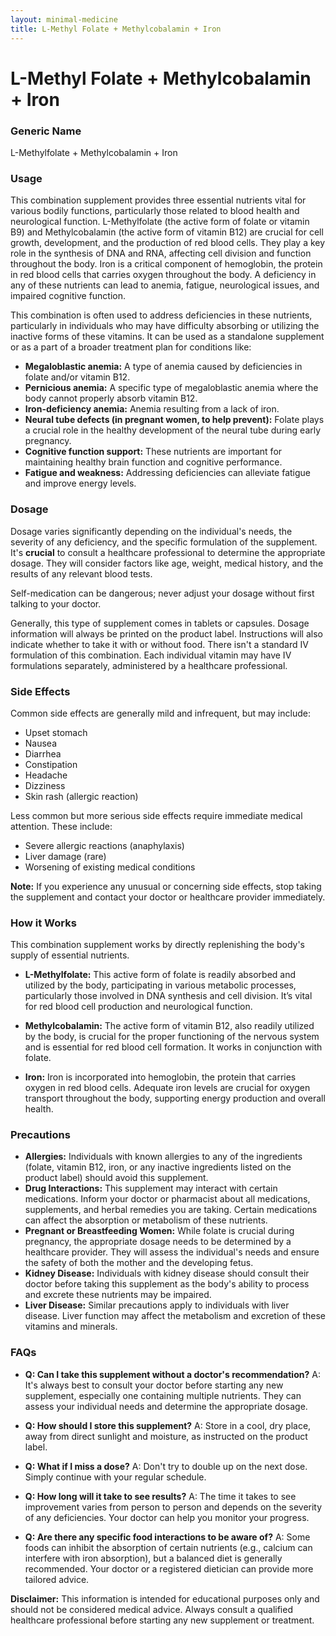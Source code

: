 ```yaml
---
layout: minimal-medicine
title: L-Methyl Folate + Methylcobalamin + Iron
---
```


# L-Methyl Folate + Methylcobalamin + Iron
### Generic Name
L-Methylfolate + Methylcobalamin + Iron


### Usage

This combination supplement provides three essential nutrients vital for various bodily functions, particularly those related to blood health and neurological function.  L-Methylfolate (the active form of folate or vitamin B9) and Methylcobalamin (the active form of vitamin B12) are crucial for cell growth, development, and the production of red blood cells. They play a key role in the synthesis of DNA and RNA, affecting cell division and function throughout the body.  Iron is a critical component of hemoglobin, the protein in red blood cells that carries oxygen throughout the body.  A deficiency in any of these nutrients can lead to anemia, fatigue, neurological issues, and impaired cognitive function.

This combination is often used to address deficiencies in these nutrients, particularly in individuals who may have difficulty absorbing or utilizing the inactive forms of these vitamins.  It can be used as a standalone supplement or as a part of a broader treatment plan for conditions like:

* **Megaloblastic anemia:** A type of anemia caused by deficiencies in folate and/or vitamin B12.
* **Pernicious anemia:** A specific type of megaloblastic anemia where the body cannot properly absorb vitamin B12.
* **Iron-deficiency anemia:**  Anemia resulting from a lack of iron.
* **Neural tube defects (in pregnant women, to help prevent):**  Folate plays a crucial role in the healthy development of the neural tube during early pregnancy.
* **Cognitive function support:**  These nutrients are important for maintaining healthy brain function and cognitive performance.
* **Fatigue and weakness:**  Addressing deficiencies can alleviate fatigue and improve energy levels.


### Dosage

Dosage varies significantly depending on the individual's needs, the severity of any deficiency, and the specific formulation of the supplement.  It's **crucial** to consult a healthcare professional to determine the appropriate dosage.  They will consider factors like age, weight, medical history, and the results of any relevant blood tests.  

Self-medication can be dangerous; never adjust your dosage without first talking to your doctor.

Generally, this type of supplement comes in tablets or capsules.  Dosage information will always be printed on the product label.  Instructions will also indicate whether to take it with or without food.  There isn't a standard IV formulation of this combination. Each individual vitamin may have IV formulations separately, administered by a healthcare professional.


### Side Effects

Common side effects are generally mild and infrequent, but may include:

* Upset stomach
* Nausea
* Diarrhea
* Constipation
* Headache
* Dizziness
* Skin rash (allergic reaction)

Less common but more serious side effects require immediate medical attention. These include:

* Severe allergic reactions (anaphylaxis)
* Liver damage (rare)
* Worsening of existing medical conditions

**Note:**  If you experience any unusual or concerning side effects, stop taking the supplement and contact your doctor or healthcare provider immediately.


### How it Works

This combination supplement works by directly replenishing the body's supply of essential nutrients.  

* **L-Methylfolate:** This active form of folate is readily absorbed and utilized by the body, participating in various metabolic processes, particularly those involved in DNA synthesis and cell division. It’s vital for red blood cell production and neurological function.

* **Methylcobalamin:** The active form of vitamin B12, also readily utilized by the body, is crucial for the proper functioning of the nervous system and is essential for red blood cell formation.  It works in conjunction with folate.

* **Iron:**  Iron is incorporated into hemoglobin, the protein that carries oxygen in red blood cells.  Adequate iron levels are crucial for oxygen transport throughout the body, supporting energy production and overall health.


### Precautions

* **Allergies:** Individuals with known allergies to any of the ingredients (folate, vitamin B12, iron, or any inactive ingredients listed on the product label) should avoid this supplement.
* **Drug Interactions:**  This supplement may interact with certain medications.  Inform your doctor or pharmacist about all medications, supplements, and herbal remedies you are taking.  Certain medications can affect the absorption or metabolism of these nutrients.
* **Pregnant or Breastfeeding Women:**  While folate is crucial during pregnancy, the appropriate dosage needs to be determined by a healthcare provider.  They will assess the individual's needs and ensure the safety of both the mother and the developing fetus.
* **Kidney Disease:** Individuals with kidney disease should consult their doctor before taking this supplement as the body's ability to process and excrete these nutrients may be impaired.
* **Liver Disease:** Similar precautions apply to individuals with liver disease.  Liver function may affect the metabolism and excretion of these vitamins and minerals.


### FAQs

* **Q: Can I take this supplement without a doctor's recommendation?**  A: It's always best to consult your doctor before starting any new supplement, especially one containing multiple nutrients.  They can assess your individual needs and determine the appropriate dosage.

* **Q: How should I store this supplement?** A: Store in a cool, dry place, away from direct sunlight and moisture, as instructed on the product label.

* **Q: What if I miss a dose?** A:  Don't try to double up on the next dose.  Simply continue with your regular schedule.

* **Q: How long will it take to see results?** A: The time it takes to see improvement varies from person to person and depends on the severity of any deficiencies.  Your doctor can help you monitor your progress.

* **Q: Are there any specific food interactions to be aware of?** A: Some foods can inhibit the absorption of certain nutrients (e.g., calcium can interfere with iron absorption), but a balanced diet is generally recommended.  Your doctor or a registered dietician can provide more tailored advice.  

**Disclaimer:** This information is intended for educational purposes only and should not be considered medical advice. Always consult a qualified healthcare professional before starting any new supplement or treatment.
